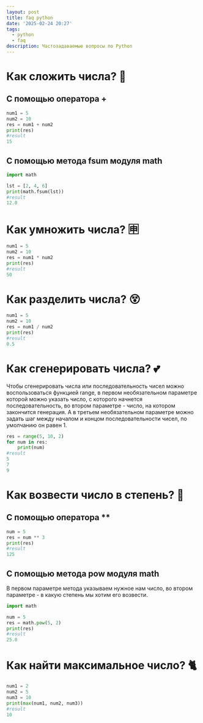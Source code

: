```yaml
---
layout: post
title: faq python
date: '2025-02-24 20:27'
tags:
  - python
  - faq
description: Частозадаваемые вопросы по Python
---
```


# Как сложить числа? :fu:
## С помощью оператора +
```python
num1 = 5
num2 = 10
res = num1 + num2
print(res)
#result
15
```
## С помощью метода fsum модуля math
```python
import math

lst = [2, 4, 6]
print(math.fsum(lst))
#result
12.0
```
# Как умножить числа? :u7533:
```python
num1 = 5
num2 = 10
res = num1 * num2
print(res)
#result
50
```
# Как разделить числа? :dizzy_face:
```python
num1 = 5
num2 = 10
res = num1 / num2
print(res)
#result
0.5
```
# Как сгенерировать числа? :two_hearts:
Чтобы сгенерировать числа или последовательность чисел можно воспользоваться функцией range, в первом необязательном параметре которой можно указать число, с которого начнется последовательность, во втором параметре - число, на котором закончится генерация. А в третьем необязательном параметре можно задать шаг между началом и концом последовательности чисел, по умолчанию он равен 1.
```python
res = range(5, 10, 2)
for num in res:
	print(num)
#result
5
7
9
```
# Как возвести число в степень? :sparkler:
## С помощью оператора **
```python
num = 5
res = num ** 3
print(res)
#result
125
```
## С помощью метода pow модуля math
В первом параметре метода указываем нужное нам число, во втором параметре - в какую степень мы хотим его возвести.
```python
import math

num = 5
res = math.pow(5, 2)
print(res)
#result
25.0
```
# Как найти максимальное число? :cat2:
```python
num1 = 2
num2 = 5
num3 = 10
print(max(num1, num2, num3))
#result
10
```